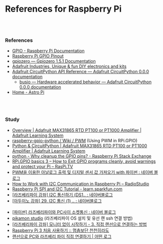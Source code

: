 References for Raspberry Pi
==========


 <br/><br/>


### References
- [GPIO - Raspberry Pi Documentation](https://www.raspberrypi.org/documentation/usage/gpio/)
- [Raspberry Pi GPIO Pinout](https://pinout.xyz/#)
- [gpiozero — Gpiozero 1.5.1 Documentation](https://gpiozero.readthedocs.io/en/stable/index.html)
- [Adafruit Industries, Unique & fun DIY electronics and kits](https://www.adafruit.com/)
- [Adafruit CircuitPython API Reference — Adafruit CircuitPython 0.0.0 documentation](https://circuitpython.readthedocs.io/en/3.x/docs/index.html)
    - [busio — Hardware accelerated behavior — Adafruit CircuitPython 0.0.0 documentation](https://circuitpython.readthedocs.io/en/3.x/shared-bindings/busio/__init__.html)
- [Home - Astro Pi](https://astro-pi.org/)


 <br/><br/>


### Study
- [Overview | Adafruit MAX31865 RTD PT100 or PT1000 Amplifier | Adafruit Learning System](https://learn.adafruit.com/adafruit-max31865-rtd-pt100-amplifier?view=all)
- [raspberry-gpio-python / Wiki / PWM](https://sourceforge.net/p/raspberry-gpio-python/wiki/PWM/) (Using PWM in RPi.GPIO)
- [Python & CircuitPython | Adafruit MAX31865 RTD PT100 or PT1000 Amplifier | Adafruit Learning System](https://learn.adafruit.com/adafruit-max31865-rtd-pt100-amplifier/python-circuitpython)
- [python - Why cleanup the GPIO pins? - Raspberry Pi Stack Exchange](https://raspberrypi.stackexchange.com/questions/34363/why-cleanup-the-gpio-pins)
- [RPi.GPIO basics 3 – How to Exit GPIO programs cleanly, avoid warnings and protect your Pi – RasPi.TV](https://raspi.tv/2013/rpi-gpio-basics-3-how-to-exit-gpio-programs-cleanly-avoid-warnings-and-protect-your-pi)
- [PWM을 이용한 아날로그 출력 및 디지털 센서 값 가져오기 with 파이썬 : 네이버 블로그](https://blog.naver.com/PostView.nhn?blogId=simjk98&logNo=221214509468)
- [How to Work with I2C Communication in Raspberry Pi – RadioStudio](https://radiostud.io/howto-i2c-communication-rpi/)
- [Raspberry Pi SPI and I2C Tutorial - learn.sparkfun.com](https://learn.sparkfun.com/tutorials/raspberry-pi-spi-and-i2c-tutorial)
- [[라즈베리파이 강좌] I2C 통신하기 (DS1.. : 네이버블로그](https://blog.naver.com/namunny/220405198422)
- [[아두이노 강좌] 29. I2C 통신 (1) .. : 네이버블로그](https://blog.naver.com/yuyyulee/220323559541)  <br/><br/>
- [[파이썬] 라즈베리파이와 PC사이 소켓통신 : 네이버 블로그](https://blog.naver.com/cosmosjs/220714273636)
- [pikamon studio](http://egloos.zum.com/lunar456th/v/6363346) (라즈베리파이 OS 설치 및 유선 랜 ssh 연결 방법)
- [[라즈베리파이 강좌] 모니터 없이 시작하기 - 3. 직접 랜선으로 연결하는 방법](http://www.makeshare.org/bbs/board.php?bo_table=raspberrypi&wr_id=75&page=4)
- [Raspberry Pi 3 처음 사용하기 :: 멈춤보단 천천히라도](https://webnautes.tistory.com/899?category=759152)
- [랜선으로 PC와 라즈베리 파이 직접 연결하기 | 어떤 로그](https://acertainlog.wordpress.com/2015/05/15/pc-rpi-direct-connection/)


 <br/><br/>


